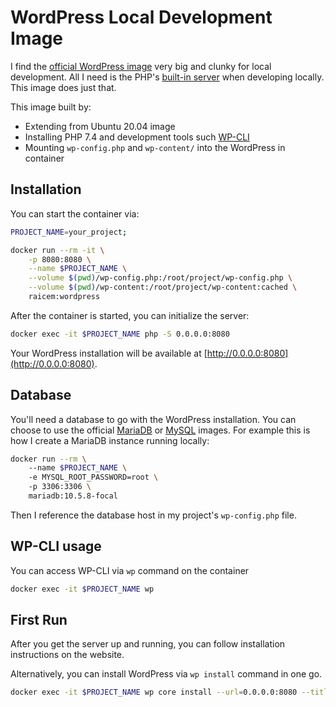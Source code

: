 # WordPress Local Development Image
I find the [official WordPress image](https://hub.docker.com/_/wordpress) very big and clunky for local development. All I need is the PHP's [built-in server](https://www.php.net/manual/en/features.commandline.webserver.php) when developing locally. This image does just that.

This image built by:
- Extending from Ubuntu 20.04 image
- Installing PHP 7.4 and development tools such [WP-CLI](https://wp-cli.org)
- Mounting `wp-config.php` and `wp-content/` into the WordPress in container

## Installation
You can start the container via:
```sh
PROJECT_NAME=your_project;

docker run --rm -it \
    -p 8080:8080 \
    --name $PROJECT_NAME \
    --volume $(pwd)/wp-config.php:/root/project/wp-config.php \
    --volume $(pwd)/wp-content:/root/project/wp-content:cached \
    raicem:wordpress
```

After the container is started, you can initialize the server:
```sh
docker exec -it $PROJECT_NAME php -S 0.0.0.0:8080
```

Your WordPress installation will be available at [http://0.0.0.0:8080](http://0.0.0.0:8080).

## Database
You'll need a database to go with the WordPress installation. You can choose to use the official [MariaDB](http://hub.docker.com/_/mariadb) or [MySQL](http://hub.docker.com/_/mysql) images. For example this is how I create a MariaDB instance running locally:

```sh
docker run --rm \ 
    --name $PROJECT_NAME \ 
    -e MYSQL_ROOT_PASSWORD=root \ 
    -p 3306:3306 \ 
    mariadb:10.5.8-focal
```

Then I reference the database host in my project's `wp-config.php` file.

## WP-CLI usage
You can access WP-CLI via `wp` command on the container
```sh
docker exec -it $PROJECT_NAME wp
```

## First Run

After you get the server up and running, you can follow installation instructions on the website. 

Alternatively, you can install WordPress via `wp install` command in one go.
```sh
docker exec -it $PROJECT_NAME wp core install --url=0.0.0.0:8080 --title='Your Project' --admin_user=admin --admin_password=password --admin_email=info@example.com
```